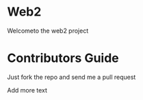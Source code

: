 Web2
====

Welcometo the web2 project

Contributors Guide
==================

Just fork the repo and send me a pull request

Add more text
